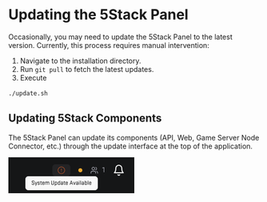 # Updating the 5Stack Panel

Occasionally, you may need to update the 5Stack Panel to the latest version. Currently, this process requires manual intervention:

1. Navigate to the installation directory.
2. Run `git pull` to fetch the latest updates.
3. Execute

```bash
./update.sh
```

## Updating 5Stack Components

The 5Stack Panel can update its components (API, Web, Game Server Node Connector, etc.) through the update interface at the top of the application.

![Update Notice](./update-notice.png)
